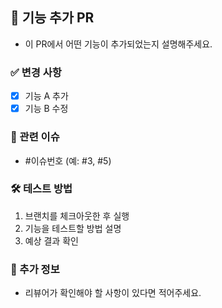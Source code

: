## 📌 기능 추가 PR
- 이 PR에서 어떤 기능이 추가되었는지 설명해주세요.

### ✅ 변경 사항
- [x] 기능 A 추가
- [x] 기능 B 수정

### 🔗 관련 이슈
- #이슈번호 (예: #3, #5)

### 🛠 테스트 방법
1. 브랜치를 체크아웃한 후 실행
2. 기능을 테스트할 방법 설명
3. 예상 결과 확인

### 📌 추가 정보
- 리뷰어가 확인해야 할 사항이 있다면 적어주세요.